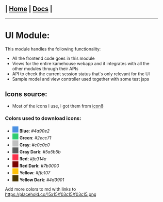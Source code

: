| [Home](/README.md) | [Docs](/docs/README.md) |
---------------------------------------------------------------

*********************

# UI Module:

This module handles the following functionality:

* All the frontend code goes in this module
* Views for the entire kamehouse webapp and it integrates with all the other modules
 through their APIs
* API to check the current session status that's only relevant for the UI
* Sample model and view controller used together with some test jsps

## Icons source:

- Most of the icons I use, I got them from [icon8](https://icons8.com/icon/)

### Colors used to download icons:

- ![#4a90e2](icon-colors/4a90e2.png) **Blue**: *#4a90e2* 
- ![#2ecc71](icon-colors/2ecc71.png) **Green**: *#2ecc71* 
- ![#c0c0c0](icon-colors/c0c0c0.png) **Gray**: *#c0c0c0*
- ![#5a5b5b](icon-colors/5a5b5b.png) **Gray Dark**: *#5a5b5b* 
- ![#fa314a](icon-colors/fa314a.png) **Red**: *#fa314a* 
- ![#7b0000](icon-colors/7b0000.png) **Red Dark**: *#7b0000* 
- ![#ffc107](icon-colors/ffc107.png) **Yellow**: *#ffc107* 
- ![#4d3901](icon-colors/4d3901.png) **Yellow Dark**: *#4d3901* 

Add more colors to md with links to https://placehold.co/15x15/f03c15/f03c15.png
